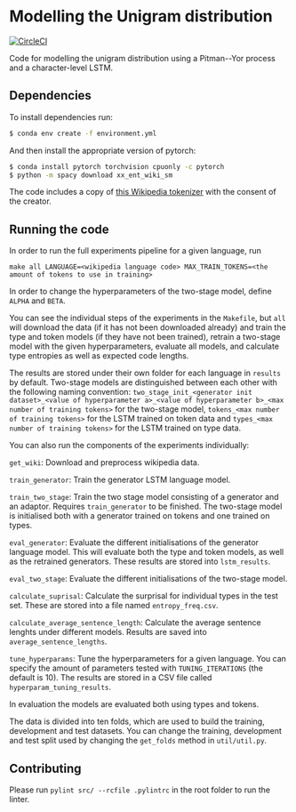 
# Modelling the Unigram distribution

[![CircleCI](https://circleci.com/gh/tpimentelms/modelling-unigram-priv.svg?style=svg&circle-token=dd03e792e49ec51ee6d7cedb1f01e2271ca9739b)](https://circleci.com/gh/tpimentelms/modelling-unigram-priv)


Code for modelling the unigram distribution using a Pitman--Yor process and a character-level LSTM.

## Dependencies

To install dependencies run:
```bash
$ conda env create -f environment.yml
```

And then install the appropriate version of pytorch:
```bash
$ conda install pytorch torchvision cpuonly -c pytorch
$ python -m spacy download xx_ent_wiki_sm
```

The code includes a copy of [this Wikipedia tokenizer](https://github.com/tpimentelms/wiki-tokenizer) with the consent of the creator.

## Running the code

In order to run the full experiments pipeline for a given language, run

```
make all LANGUAGE=<wikipedia language code> MAX_TRAIN_TOKENS=<the amount of tokens to use in training>
```

In order to change the hyperparameters of the two-stage model, define `ALPHA` and `BETA`.

You can see the individual steps of the experiments in the `Makefile`, but `all` will download the data (if it has not been downloaded already) and train the type and token models (if they have not been trained), retrain a two-stage model with the given hyperparameters, evaluate all models, and calculate type entropies as well as expected code lengths.

The results are stored under their own folder for each language in `results` by default.
Two-stage models are distinguished between each other with the following naming convention: `two_stage_init_<generator init dataset>_<value of hyperparameter a>_<value of hyperparameter b>_<max number of training tokens>` for the two-stage model, `tokens_<max number of training tokens>` for the LSTM trained on token data and `types_<max number of training tokens>` for the LSTM trained on type data.

You can also run the components of the experiments individually:

`get_wiki`: Download and preprocess wikipedia data.

`train_generator`: Train the generator LSTM language model.

`train_two_stage`: Train the two stage model consisting of a generator and an adaptor. Requires `train_generator` to be finished. The two-stage model is initialised both with a generator trained on tokens and one trained on types.

`eval_generator`: Evaluate the different initialisations of the generator language model. This will evaluate both the type and token models, as well as the retrained generators. These results are stored into `lstm_results`.

`eval_two_stage`: Evaluate the different initialisations of the two-stage model.

`calculate_suprisal`: Calculate the surprisal for individual types in the test set. These are stored into a file named `entropy_freq.csv`.

`calculate_average_sentence_length`: Calculate the average sentence lenghts under different models. Results are saved into `average_sentence_lengths`.

`tune_hyperparams`: Tune the hyperparameters for a given language. You can specify the amount of parameters tested with `TUNING_ITERATIONS` (the default is 10). The results are stored in a CSV file called `hyperparam_tuning_results`.

In evaluation the models are evaluated both using types and tokens.

The data is divided into ten folds, which are used to build the training, development and test datasets. You can change the training, development and test split used by changing the `get_folds` method in `util/util.py`.


## Contributing

Please run `pylint src/ --rcfile .pylintrc` in the root folder to run the linter.

